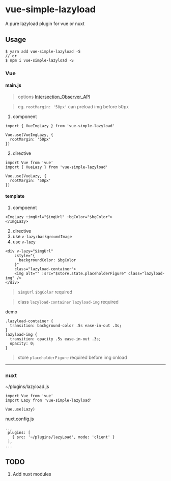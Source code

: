 # vue-simple-lazyload

A pure lazyload plugin for vue or nuxt

## Usage
```
$ yarn add vue-simple-lazyload -S
// or
$ npm i vue-simple-lazyload -S
```
### Vue
#### main.js
> options [Intersection_Observer_API](https://developer.mozilla.org/en-US/docs/Web/API/Intersection_Observer_API)

> eg. `rootMargin: '50px'` can preload img before 50px
1. component
```
import { VueImgLazy } from 'vue-simple-lazyload'

Vue.use(VueImgLazy, {
  rootMargin: '50px'
})
```

2. directive
```
import Vue from 'vue'
import { VueLazy } from 'vue-simple-lazyload'

Vue.use(VueLazy, {
  rootMargin: '50px'
})
```
#### template
1. compoennt
```
<ImgLazy :imgUrl="$imgUrl" :bgColor="$bgColor">
</ImgLazy>
```
2. directive
  1. use `v-lazy:backgroundImage`
  2. use `v-lazy`
  ```
  <div v-lazy="$imgUrl"
      :style="{
        backgroundColor: $bgColor
      }"
      class="lazyload-container">
      <img alt="" :src="$store.state.placeholderFigure" class="lazyload-img" />
  </div>
  ```
  > `$imgUrl` `$bgColor` required

  > class `lazyload-container` `lazyload-img` required

  demo
  ```
  .lazyload-container {
    transition: background-color .5s ease-in-out .3s;
  }
  lazyload-img {
    transition: opacity .5s ease-in-out .3s;
    opacity: 0;
  }
  ```
  > store `placeholderFigure` required before img onload

-------
### nuxt
~/plugins/lazyload.js
```
import Vue from 'vue'
import Lazy from 'vue-simple-lazyload'

Vue.use(Lazy)
```
nuxt.config.js
```
...
 plugins: [
   { src: '~/plugins/lazyLoad', mode: 'client' }
 ],
...
```
## TODO
1. Add nuxt modules
